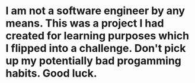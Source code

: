 # I am not a software engineer by any means. This was a project I had created for learning purposes which I flipped into a challenge. Don't pick up my potentially bad progamming habits. Good luck.
